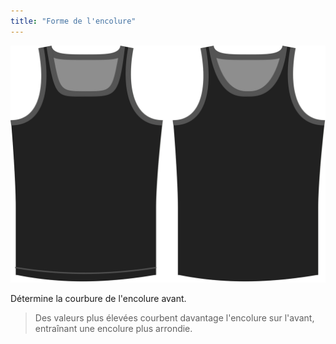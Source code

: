 ```yaml
---
title: "Forme de l'encolure"
---
```


![L'option de forme d'encolure sur Aaron](./necklinebend.svg)

Détermine la courbure de l'encolure avant.

> Des valeurs plus élevées courbent davantage l'encolure sur l'avant, entraînant une encolure plus arrondie.




